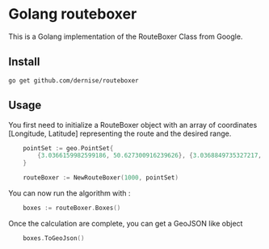 # Golang routeboxer

This is a Golang implementation of the RouteBoxer Class from Google.

## Install

```
go get github.com/dernise/routeboxer
```

## Usage

You first need to initialize a RouteBoxer object with an array of coordinates [Longitude, Latitude] representing the route and the desired range.

```go
	pointSet := geo.PointSet{
		{3.0366159982599186, 50.627300916239626}, {3.0368849735327217, 50.626974944025285}
	}

	routeBoxer := NewRouteBoxer(1000, pointSet)
```

You can now run the algorithm with :

```go
	boxes := routeBoxer.Boxes()
```

Once the calculation are complete, you can get a GeoJSON like object

```go
	boxes.ToGeoJson()
```
